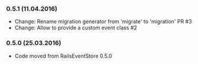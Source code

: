 ### 0.5.1 (11.04.2016)

* Change: Rename migration generator from 'migrate' to 'migration' PR #3
* Change: Allow to provide a custom event class #2


### 0.5.0 (25.03.2016)

* Code moved from RailsEventStore 0.5.0
